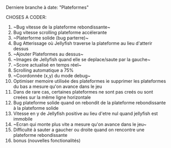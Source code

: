 Derniere branche à date: "Plateformes"

CHOSES A CODER:

1) ~Bug vitesse de la plateforme rebondissante~ 
2) Bug vitesse scrolling plateforme accélerante 
3) ~Platerforme solide (bug parterre)~ 
4) Bug Atterissage où Jellyfish traverse la plateforme au lieu d'atterir dessus
5) ~Ajouter Plateformes au dessus~ 
6) ~Images de Jellyfish quand elle se deplace/saute par la gauche~ 
7) ~Score actualisé en temps réel~ 
8) Scrolling automatique a 75%
9) ~Coordonnée (x,y) du mode debug~ 
10) Optimiser memoire utilisée des plateformes ie supprimer les plateformes du bas a mesure qu'on avance dans le jeu
11) Dans de rare cas, certaines plateformes ne sont pas creés ou sont creées sur la même ligne horizontale
12) Bug plateforme solide quand on rebondit de la plateforme rebondissante à la plateforme solide
13) Vitesse en y de Jellyfish positive au lieu d'etre nul quand jellyfish est immobile
14) ~Ecran qui monte plus vite a mesure qu'on avance dans le jeu~
15) Difficulté à sauter a gaucher ou droite quand on rencontre une plateforme rebondissante
16) bonus (nouvelles fonctionalités)

